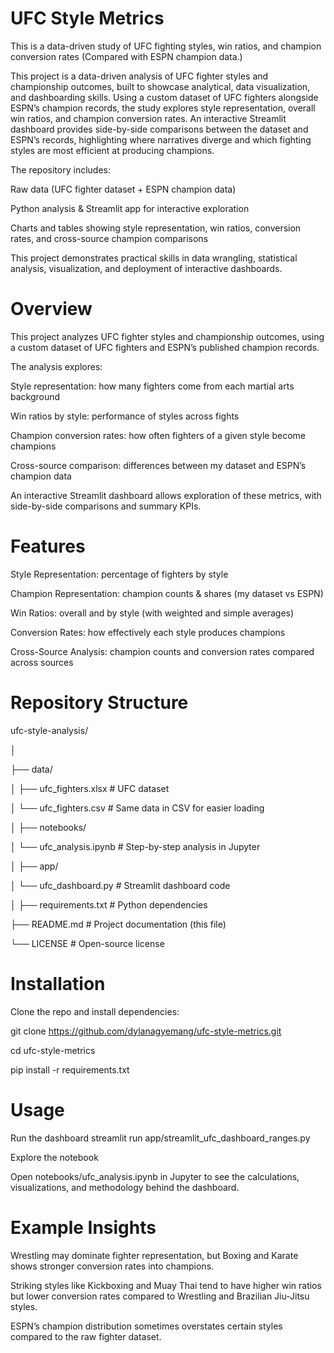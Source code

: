# UFC Style Metrics
This is a data-driven study of UFC fighting styles, win ratios, and champion conversion rates (Compared with ESPN champion data.)

This project is a data-driven analysis of UFC fighter styles and championship outcomes, built to showcase analytical, data visualization, and dashboarding skills. Using a custom dataset of UFC fighters alongside ESPN’s champion records, the study explores style representation, overall win ratios, and champion conversion rates. An interactive Streamlit dashboard provides side-by-side comparisons between the dataset and ESPN’s records, highlighting where narratives diverge and which fighting styles are most efficient at producing champions.

The repository includes:

Raw data (UFC fighter dataset + ESPN champion data)

Python analysis & Streamlit app for interactive exploration

Charts and tables showing style representation, win ratios, conversion rates, and cross-source champion comparisons

This project demonstrates practical skills in data wrangling, statistical analysis, visualization, and deployment of interactive dashboards.

# Overview

This project analyzes UFC fighter styles and championship outcomes, using a custom dataset of UFC fighters and ESPN’s published champion records.

The analysis explores:

Style representation: how many fighters come from each martial arts background

Win ratios by style: performance of styles across fights

Champion conversion rates: how often fighters of a given style become champions

Cross-source comparison: differences between my dataset and ESPN’s champion data

An interactive Streamlit dashboard allows exploration of these metrics, with side-by-side comparisons and summary KPIs.

# Features

Style Representation: percentage of fighters by style

Champion Representation: champion counts & shares (my dataset vs ESPN)

Win Ratios: overall and by style (with weighted and simple averages)

Conversion Rates: how effectively each style produces champions

Cross-Source Analysis: champion counts and conversion rates compared across sources

# Repository Structure
ufc-style-analysis/

│

├── data/

│   ├── ufc_fighters.xlsx         # UFC dataset

│   └── ufc_fighters.csv          # Same data in CSV for easier loading

│
├── notebooks/

│   └── ufc_analysis.ipynb        # Step-by-step analysis in Jupyter

│
├── app/

│   └── ufc_dashboard.py          # Streamlit dashboard code

│
├── requirements.txt              # Python dependencies

├── README.md                     # Project documentation (this file)

└── LICENSE                       # Open-source license

# Installation

Clone the repo and install dependencies:

git clone https://github.com/dylanagyemang/ufc-style-metrics.git

cd ufc-style-metrics

pip install -r requirements.txt

# Usage
Run the dashboard
streamlit run app/streamlit_ufc_dashboard_ranges.py

Explore the notebook

Open notebooks/ufc_analysis.ipynb in Jupyter to see the calculations, visualizations, and methodology behind the dashboard.

# Example Insights

Wrestling may dominate fighter representation, but Boxing and Karate shows stronger conversion rates into champions.

Striking styles like Kickboxing and Muay Thai tend to have higher win ratios but lower conversion rates compared to Wrestling and Brazilian Jiu-Jitsu styles.

ESPN’s champion distribution sometimes overstates certain styles compared to the raw fighter dataset.
